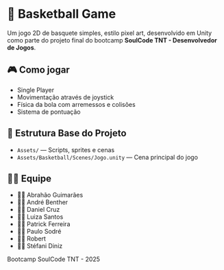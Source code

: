 # 🏀 Basketball Game

Um jogo 2D de basquete simples, estilo pixel art, desenvolvido em Unity como parte do projeto final do bootcamp **SoulCode TNT - Desenvolvedor de Jogos**.

## 🎮 Como jogar

- Single Player
- Movimentação através de joystick
- Física da bola com arremessos e colisões
- Sistema de pontuação

## 📁 Estrutura Base do Projeto

- `Assets/` — Scripts, sprites e cenas
- `Assets/Basketball/Scenes/Jogo.unity` — Cena principal do jogo

## 👨‍💻 Equipe

- 👨‍💻 Abrahão Guimarães
- 👨‍💻 André Benther
- 👨‍💻 Daniel Cruz
- 👩‍💻 Luiza Santos
- 👨‍💻 Patrick Ferreira
- 👨‍💻 Paulo Sodré
- 👨‍💻 Robert
- 👩‍💻 Stéfani Diniz

Bootcamp SoulCode TNT - 2025
